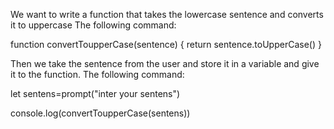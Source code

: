 We want to write a function that takes the lowercase sentence and converts it to uppercase
The following command:

function convertToupperCase(sentence) {
    return sentence.toUpperCase()
}

Then we take the sentence from the user and store it in a variable and give it to the function.
The following command:

let sentens=prompt("inter your sentens")

console.log(convertToupperCase(sentens))
